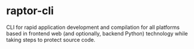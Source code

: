 # raptor-cli
CLI for rapid application development and compilation for all platforms based in frontend web (and optionally, backend Python) technology while taking steps to protect source code.
